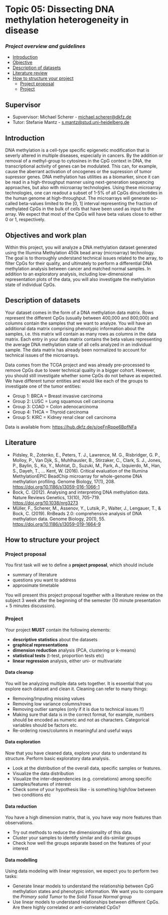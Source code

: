 Topic 05: Dissecting DNA methylation heterogeneity in disease
============================================================

### *Project overview and guidelines*

-   [Introduction](#introduction)
-   [Objective](#objectives-and-work-plan)
-   [Description of datasets](#description-of-datasets)
-   [Literature review](#literature)
-   [How to structure your project](#how-to-structure-your-project)
    -   [Project proposal](#project-proposal)
    -   [Project](#project)

Supervisor
----------

- Supvervisor: Michael Scherer - michael.scherer@dkfz.de
- Tutor: Stefanie Mantz - s.mantz@stud.uni-heidelberg.de


Introduction
------------

DNA methylation is a cell-type specific epigenetic modification that is severly altered in multiple diseases, especially in cancers. By the addition or removal of a methyl-group to cytosines in the CpG context in DNA, the transcriptional activity of genes can be modulated. This can, for example, cause the aberrant activation of oncogenes or the supression of tumor supressor genes. DNA methylation has utilities as a biomarker, since it can be read in a high-throughput manner using next-generation sequencing approaches, but also with microarray technologies. Using these microarray technologies, one can readout a subset of 1-5% of all CpGs dinucleotides in the human genome at high-throughput. The microarrays will generate so-called beta-values limited to the [0, 1] interval representing the fraction of methylated CpGs in the bulk of cells that have been used as input to the array. We expect that most of the CpGs will have beta values close to either 0 or 1, respectively.


Objectives and work plan
------------------------

Within this project, you will analyze a DNA methylation dataset generated using the Illumina Methylation 450k bead array (microarray) technology. The goal is to thoroughly understand technical issues related to the array, to filter CpGs for their quality, and ultimately to perform a differential DNA methylation analysis between cancer and matched normal samples. In addition to an exploratory analysis, including low-dimensional representation plots of the data, you will also investigate the methylation state of individual CpGs.


Description of datasets
-----------------------

Your dataset comes in the form of a DNA methylation data matrix. Rows represent the different CpGs (usually between 400,000 and 800,000) and columns contain the samples that we want to analyze. You will have an additional data matrix comprising phenotypic information about the samples, i.e. this matrix will contain as many rows as columns in the data matrix. Each entry in your data matrix contains the beta values representing the average DNA methylation state of all cells analyzed in an individual sample. The data matrix has already been normalized to account for technical issues of the microarrays.

Data comes from the TCGA project and was already pre-processed to remove CpGs due to lower technical quality in a bigger cohort. However, you should still investigate whether some CpGs do not behave as expected. We have different tumor entities and would like each of the groups to investigate one of the tumor entities:

- Group 1: BRCA = Breast invasive carcinoma
- Group 2: LUSC = Lung squamous cell carcinoma
- Group 3: COAD = Colon adenocarcinoma
- Group 4: THCA = Thyroid carcinoma
- Group 5: KIRC = Kidney renal clear cell carcinoma

Data is available from: https://hub.dkfz.de/s/oeFnRppe6BpfNFa

Literature 
----------

- Pidsley, R., Zotenko, E., Peters, T. J., Lawrence, M. G., Risbridger, G. P., Molloy, P., Van Djik, S., Muhlhausler, B., Stirzaker, C., Clark, S. J., Jones, P., Baylin, S., Ko, Y., Mohtat, D., Suzuki, M., Park, A., Izquierdo, M., Han, S., Dayeh, T., … Kent, W. (2016). Critical evaluation of the Illumina MethylationEPIC BeadChip microarray for whole-genome DNA methylation profiling. Genome Biology, 17(1), 208. https://doi.org/10.1186/s13059-016-1066-1
- Bock, C. (2012). Analysing and interpreting DNA methylation data. Nature Reviews Genetics, 13(10), 705–719. https://doi.org/10.1038/nrg3273
- Müller, F., Scherer, M., Assenov, Y., Lutsik, P., Walter, J., Lengauer, T., & Bock, C. (2019). RnBeads 2.0: comprehensive analysis of DNA methylation data. Genome Biology, 20(1), 55. https://doi.org/10.1186/s13059-019-1664-9

How to structure your project
-----------------------------

### Project proposal

You first task will we to define a **project proposal**, which should
include

-   summary of literature
-   questions you want to address
-   approximate timetable

You will present this project proposal together with a literature review
on the subject 3 week after the beginning of the semester (10 minute
presentation + 5 minutes discussion).

### Project

Your project **MUST** contain the following elements:
- **descriptive statistics** about the datasets
- **graphical representations**
- **dimension reduction** analysis (PCA, clustering or k-means)
- **statistical tests** (t-test, proportion tests etc)
- **linear regression** analysis, either uni- or multivariate

#### Data cleanup

You will be analyzing multiple data sets together. It is
essential that you explore each dataset and clean it. Cleaning can refer
to many things:

-   Removing/Imputing missing values
-   Removing low variance columns/rows
-   Removing outlier samples (only if it is due to technical issues !!)
-   Making sure that data is in the correct format, for example, numbers
    should be encoded as numeric and not as characters. Categorical
    variables should be factors etc.
-   Re-ordering rows/columns in meaningful and useful ways

#### Data exploration

Now that you have cleaned data, explore your data to understand its
structure. Perform basic exploratory data analysis.

-   Look at the distribution of the overall data, specific samples or
    features.
-   Visualize the data distribution
-   Visualize the inter-dependencies (e.g. correlations) among specific samples/features of
    interest
-   Check some of your hypothesis like - is something high/low between
    two conditions etc

#### Data reduction

You have a high dimension matrix, that is, you have way more features
 than observations.

-   Try out methods to reduce the dimensionality of this data.
-   Cluster your samples to identify similar and dis-similar groups
-   Check how well the groups separate based on the features of your
    interest

#### Data modelling

Using data modeling with linear regression, we expect you to perform two tasks:

- Generate linear models to understand the relationship between CpG methylation states and phenotypic information. We want you to compare the *Primary solid Tumor* to the *Solid Tissue Normal* group
- Use linear models to understand relationships between different CpGs. Are there highly correlated or anti-correlated CpGs?
